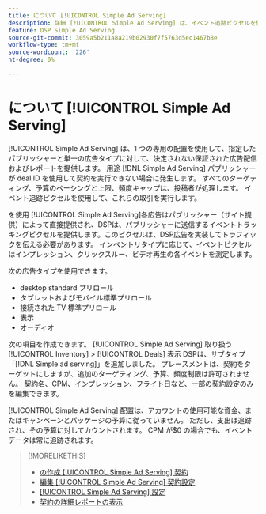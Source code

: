 ```yaml
---
title: について [!UICONTROL Simple Ad Serving]
description: 詳細 [!UICONTROL Simple Ad Serving] は、イベント追跡ピクセルを使用します。
feature: DSP Simple Ad Serving
source-git-commit: 3059a5b211a8a219b02930f7f5763d5ec1467b8e
workflow-type: tm+mt
source-wordcount: '226'
ht-degree: 0%

---
```


# について [!UICONTROL Simple Ad Serving]

[!UICONTROL Simple Ad Serving] は、1 つの専用の配置を使用して、指定したパブリッシャーと単一の広告タイプに対して、決定されない保証された広告配信およびレポートを提供します。 用途 [!DNL Simple Ad Serving] パブリッシャーが deal ID を使用して契約を実行できない場合に発生します。 すべてのターゲティング、予算のペーシングと上限、頻度キャップは、投稿者が処理します。 イベント追跡ピクセルを使用して、これらの取引を実行します。

を使用 [!UICONTROL Simple Ad Serving]各広告はパブリッシャー（サイト提供）によって直接提供され、DSPは、パブリッシャーに送信するイベントトラッキングピクセルを提供します。このピクセルは、DSP広告を実装してトラフィックを伝える必要があります。 インベントリタイプに応じて、イベントピクセルはインプレッション、クリックスルー、ビデオ再生の各イベントを測定します。

次の広告タイプを使用できます。

* desktop standard プリロール
* タブレットおよびモバイル標準プリロール
* 接続された TV 標準プリロール
* 表示
* オーディオ

次の項目を作成できます。 [!UICONTROL Simple Ad Serving] 取り扱う [!UICONTROL Inventory] > [!UICONTROL Deals] 表示 DSPは、サブタイプ「[!DNL Simple ad serving]」を追加しました。 プレースメントは、契約をターゲットにしますが、追加のターゲティング、予算、頻度制限は許可されません。 契約名、CPM、インプレッション、フライト日など、一部の契約設定のみを編集できます。<!-- If you need multiple tracking tags for a [!UICONTROL Simple Ad Serving] deal, create a duplicate deal. -->

[!UICONTROL Simple Ad Serving] 配置は、アカウントの使用可能な資金、またはキャンペーンとパッケージの予算に従っていません。 ただし、支出は追跡され、その予算に対してカウントされます。 CPM が$0 の場合でも、イベントデータは常に追跡されます。

>[!MORELIKETHIS]
>
>* [の作成 [!UICONTROL Simple Ad Serving] 契約](simple-deal-create.md)
>* [編集 [!UICONTROL Simple Ad Serving] 契約設定](simple-deal-edit.md)
>* [[!UICONTROL Simple Ad Serving] 設定](simple-deal-settings.md)
>* [契約の詳細レポートの表示](/help/dsp/inventory/deal-view-report.md)


<!-- add back when reimplemented:
>* [View Event-Tracking Pixels for a [!UICONTROL Simple Ad Serving] Deal](simple-deal-show-pixels.md)
-->
